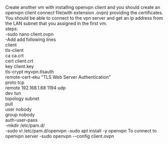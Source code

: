 Create another vm with installing openvpn client and you should create an openvpn client connect file(with extension .ovpn) providing the certificates. You should be able to connect to the vpn server and get an ip address from the LAN subnet that you assigned in the first vm.<br/>
steps:<br/>
-sudo nano client.ovpn<br/>
-Add add following lines<br/>
client<br/>
tls-client<br/>
ca ca.crt<br/>
cert client.crt<br/>
key client.key<br/>
tls-crypt myvpn.tlsauth<br/>
remote-cert-eku "TLS Web Server Authentication"<br/>
proto tcp<br/>
remote 192.168.1.68 1194 udp<br/>
dev tun<br/>
topology subnet<br/>
pull<br/>
user nobody<br/>
group nobody<br/>
auth-user-pass<br/>
-mkdir /etc/pam.d/<br/>
-sudo vi /etc/pam.d/openvpn
-sudo apt install -y openvpn
To connect to openvpn server
-sudo openvpn --config client.ovpn
